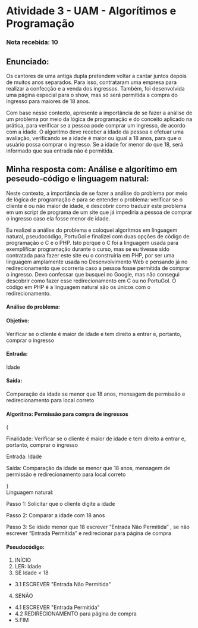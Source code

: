 # Atividade 3 - UAM - Algorítimos e Programação

### Nota recebida: 10

## Enunciado:

Os cantores de uma antiga dupla pretendem voltar a cantar juntos depois de muitos anos separados. Para isso, contrataram uma empresa para realizar a confecção e a venda dos ingressos. Também, foi desenvolvida uma página especial para o show, mas só será permitida a compra do ingresso para maiores de 18 anos.

Com base nesse contexto, apresente a importância de se fazer a análise de um problema por meio da lógica de programação e do conceito aplicado na prática, para verificar se a pessoa pode comprar um ingresso, de acordo com a idade. O algoritmo deve receber a idade da pessoa e efetuar uma avaliação, verificando se a idade é maior ou igual a 18 anos, para que o usuário possa comprar o ingresso. Se a idade for menor do que 18, será informado que sua entrada não é permitida.

## Minha resposta com: Análise e algorítimo em peseudo-código e linguagem natural: 

Neste contexto, a importância de se fazer a análise do problema por meio de lógica de programação é para se entender o problema: verificar se o cliente é ou não maior de idade, e descobrir como traduzir este problema em um script de programa de um site que já impediria a pessoa de comprar o ingresso caso ela fosse menor de idade.


Eu realizei a análise do problema e coloquei algoritmos em linguagem natural, pseudocódigo, PortuGol e finalizei com duas opções de código de programação o C e o PHP. Isto porque o C foi a linguagem usada para exemplificar programação durante o curso, mas se eu tivesse sido contratada para fazer este site eu o construiria em PHP, por ser uma linguagem amplamente usada no Desenvolvimento Web e pensando já no redirecionamento que ocorreria caso a pessoa fosse permitida de comprar o ingresso. Devo confessar que busquei no Google, mas não consegui descobrir como fazer esse redirecionamento em C ou no PortuGol. O código em PHP é a linguagem natural são os únicos com o redirecionamento.


#### Análise do problema:


#### Objetivo: 
Verificar se o cliente é maior de idade e tem direito a entrar e, portanto, comprar o ingresso
#### Entrada: 
Idade
#### Saída: 
Comparação da idade se menor que 18 anos, mensagem de permissão e redirecionamento para local correto

#### Algoritmo: Permissão para compra de ingressos

{

Finalidade: Verificar se o cliente é maior de idade e tem direito a entrar e, portanto, comprar o ingresso

Entrada: Idade

Saída: Comparação da idade se menor que 18 anos, mensagem de permissão e redirecionamento para local correto

}  
Linguagem natural:

Passo 1: Solicitar que o cliente digite a idade

Passo 2: Comparar a idade com 18 anos

Passo 3: Se idade menor que 18 escrever “Entrada Não Permitida” , se não escrever “Entrada Permitida” e redirecionar para página de compra

#### Pseudocódigo:

1. INÍCIO
2. LER: Idade
3. SE Idade < 18
- 3.1  ESCREVER "Entrada Não Permitida"
4. SENÃO
- 4.1  ESCREVER "Entrada Permitida"
- 4.2  REDIRECIONAMENTO para página de compra
- 5.FIM 
